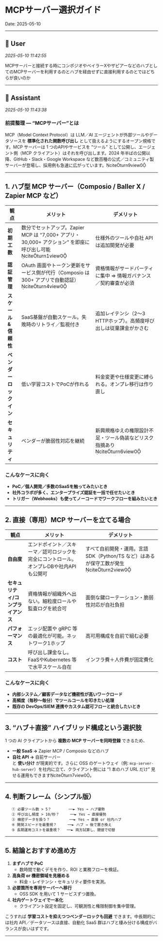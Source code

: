 # MCPサーバー選択ガイド

Date: 2025-05-10

---

## 👤 User
*2025-05-10 11:42:55*

MCPサーバーと接続する時にコンポジオやベイラーXやザピアーなどのハブとしてのMCPサーバーを利用するのとハブを経由せずに直接利用するのとではどちらが良いのか

---

## 🤖 Assistant
*2025-05-10 11:43:38*

### 前提整理 ― “MCPサーバー”とは  
MCP（Model Context Protocol）は LLM／AI エージェントが外部ツールやデータソースを **標準化された関数呼び出し** として扱えるようにするオープン規格です。MCP サーバーは 1 つのAPIやサービスを “ツール” として公開し、エージェント側（MCP クライアント）はそれを呼び出します。2024 年半ばの公開以降、GitHub・Slack・Google Workspace など数百種の公式／コミュニティ製サーバーが登場し、採用例も急速に広がっています。citeturn9view0  

---

## 1. ハブ型 MCP サーバー（Composio / Baller X / Zapier MCP など）  
| 観点 | メリット | デメリット |
|------|----------|------------|
| **初期工数** | 数分でセットアップ。Zapier MCP は “7,000+ アプリ・30,000+ アクション” を即座に呼び出し可能 citeturn1view0 | 仕様外のツールや自社 API は追加開発が必要 |
| **認証管理** | OAuth 画面やトークン更新をサービス側が代行（Composio は 300+ アプリで自動認証）citeturn4view0 | 資格情報がサードパーティに集中 ⇒ 情報ガバナンス／契約審査が必須 |
| **スケール & 信頼性** | SaaS基盤が自動スケール。失敗時のリトライ／監視付き | 追加レイテンシ（2～3 HTTPホップ）。高頻度呼び出しは従量課金がかさむ |
| **ベンダーロックイン** | 低い学習コストでPoCが作れる | 料金変更や仕様変更に縛られる。オンプレ移行は作り直し |
| **セキュリティ** | ベンダーが脆弱性対応を継続 | 新興規格ゆえの権限設計不足・ツール偽装などリスク指摘あり citeturn6view0 |

### こんなケースに向く
* **PoC／個人開発／多数のSaaSを触ってみたいとき**  
* **社外コラボが多く、エンタープライズ認証を一括で任せたいとき**  
* **トリガー（Webhooks）も使ってノーコードでワークフローを組みたいとき**  

---

## 2. 直接（専用）MCP サーバーを立てる場合  
| 観点 | メリット | デメリット |
|------|----------|------------|
| **自由度** | エンドポイント／スキーマ／認可ロジックを完全にコントロール。オンプレDBや社内APIも公開可 | すべて自前開発・運用。言語 SDK（Python/TS など）はあるが保守工数が発生citeturn2view0 |
| **セキュリティ/コンプライアンス** | 資格情報が組織外へ出ない。細粒度ロールや監査ログを統合可 | 面倒な鍵ローテーション・脆弱性対応が自社負担 |
| **パフォーマンス** | エッジ配置や gRPC 等の最適化が可能。ネットワーク1ホップ | 高可用構成を自前で組む必要 |
| **コスト** | 呼び出し課金なし。FaaSやKubernetes 等で水平スケール自在 | インフラ費＋人件費が固定費化 |

### こんなケースに向く
* **内部システム／顧客データなど機密性が高いワークロード**  
* **高頻度（毎秒〜毎分）でツールコールを叩きたい処理**  
* **既存の DevOps/SIEM 連携やカスタム認可フローと統合したいとき**  

---

## 3. “ハブ＋直接” ハイブリッド構成という選択肢  
1 つの AI クライアントから **複数の MCP サーバーを同時登録** できるため、  
* **一般 SaaS →** Zapier MCP / Composio などのハブ  
* **自社 API →** 自前サーバー  
と **使い分け** が現実的です。さらに OSS のゲートウェイ（例: `mcp-server-hub-server`）を社内に立て、クライアント側には “1 本のハブ URL だけ” 見せる運用もできますciteturn7view0。  

---

## 4. 判断フレーム（シンプル版）

```text
   ① 必要ツール数 > 5？        ──► Yes → ハブ優勢
   ② 呼び出し頻度 > 10/秒？     ──► Yes → 直接優勢
   ③ 機密データを扱う？         ──► Yes → 直接 or 社内ハブ
   ④ 開発スピードを最重視？     ──► ハブ → 後で置き換え
   ⑤ 長期運用コストを最重視？   ──► 両方試算し、閾値で切替
```

---

## 5. 結論とおすすめ進め方

1. **まずハブで PoC**  
   * 数時間で動くデモを作り、ROI と業務フローを検証。  
2. **高負荷 or 機密領域を見極める**  
   * 料金・レイテンシ・セキュリティ要件を実測。  
3. **必要箇所を専用サーバーへ移行**  
   * OSS SDK を用いて 1 サービスずつ置換。  
4. **社内ゲートウェイで一本化**  
   * クライアント設定を固定し、可観測性と権限制御を集中管理。  

こうすれば **学習コストを抑えつつベンダーロックも回避** できます。中長期的には社内 API／データソースは直接、自動化 SaaS 群はハブと棲み分ける構成がバランスが良いはずです。

---
